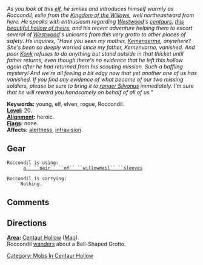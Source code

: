 *As you look at this [elf](Elves "wikilink"), he smiles and introduces
himself warmly as Roccondil, exile from the [Kingdom of the
Willows](:Category:_Kingdom_Of_The_Willows "wikilink"), well
northeastward from here. He speaks with enthusiasm regarding
[Westwood](:Category:_Westwood "wikilink")'s
[centaurs](Centaurs "wikilink"), [this beautiful hollow of
theirs](:Category:_Centaur_Hollow "wikilink"), and his recent adventure
helping them to escort several of
[Westwood](:Category:_Westwood "wikilink")'s unicorns from this very
grotto to other places of safety. He inquires, "Have you seen my mother,
[Kemenserme](Kemenserme "wikilink"), anywhere? She's been so deeply
worried since my father, Kemenvarno, vanished. And poor
[Konk](Konk "wikilink") refuses to do anything but stand outside in that
thicket until father returns, even though there's no evidence that he
left this hollow again after he had returned from his scouting mission.
Such a baffling mystery! And we're all feeling a bit edgy now that yet
another one of us has vanished. If you find any evidence of what became
of our two missing soldiers, please be sure to bring it to [ranger
Silvanus](Centaur_Ranger "wikilink") immediately. I'm sure that he will
reward you handsomely on behalf of all of us."*

**Keywords:** young, elf, elven, rogue, Roccondil.  
**[Level](Level "wikilink"):** 20.  
**[Alignment](Alignment "wikilink"):** heroic.  
**[Flags](:Category:_Mob_Types "wikilink"):** none.  
**Affects:** [alertness](Alertness "wikilink"),
[infravision](Infravision "wikilink").  

## Gear

`Roccondil is using:`  
<worn on arms>`      `[`a`` ``pair`` ``of`` ``willowmail`` ``sleeves`](Pair_Of_Willowmail_Sleeves "wikilink")

`Roccondil is carrying:`  
`     Nothing.`

## Comments

## Directions

**[Area](:Category:_Areas "wikilink"):** [Centaur
Hollow](:Category:_Centaur_Hollow "wikilink")
([Map](Centaur_Hollow_Map "wikilink")).  
Roccondil [wanders](Wandering_Mobs "wikilink") about a Bell-Shaped
Grotto.  

[Category: Mobs In Centaur
Hollow](Category:_Mobs_In_Centaur_Hollow "wikilink")
